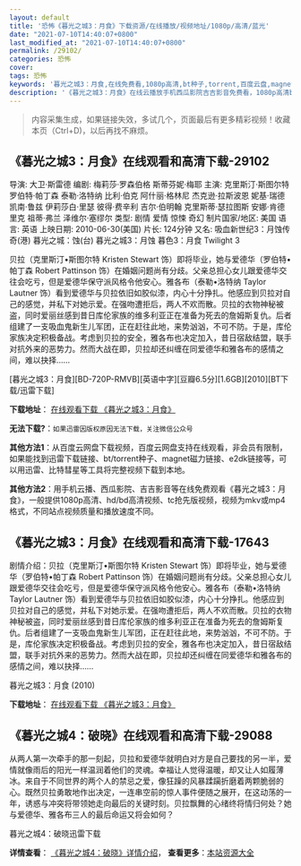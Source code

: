 ```yaml
---
layout: default
title: '恐怖《暮光之城3：月食》下载资源/在线播放/视频地址/1080p/高清/蓝光'
date: "2021-07-10T14:40:07+0800"
last_modified_at: "2021-07-10T14:40:07+0800"
permalink: /29102/
categories: 恐怖
cover:
tags: 恐怖
keywords: '暮光之城3：月食,在线免费看,1080p高清,bt种子,torrent,百度云盘,magnet,磁力链,迅雷下载资源'
description: '《暮光之城3：月食》在线云播放手机西瓜影院吉吉影音免费看，1080p高清bd/hd未删减完整版和tc抢先枪版，mkv/mp4格式，附带bt/torrent种子、magnet/磁力链、百度云盘、网盘资源迅雷下载链接'
---
```


>内容采集生成，如果链接失效，多试几个，页面最后有更多精彩视频！收藏本页（Ctrl+D)，以后再找不麻烦。


## 《暮光之城3：月食》在线观看和高清下载-29102

导演: 大卫·斯雷德 编剧: 梅莉莎·罗森伯格 斯蒂芬妮·梅耶 主演: 克里斯汀·斯图尔特 罗伯特·帕丁森 泰勒·洛特纳 比利·伯克 阿什丽·格林尼 杰克逊·拉斯波恩 妮基·瑞德 凯南·鲁兹 伊莉莎白·里瑟 彼得·费辛利 吉尔·伯明翰 克里斯蒂·瑟拉图斯 安娜·肯德里克 祖蒂·弗兰 泽维尔·塞缪尔 类型: 剧情 爱情 惊悚 奇幻 制片国家/地区: 美国 语言: 英语 上映日期: 2010-06-30(美国) 片长: 124分钟 又名: 吸血新世纪3：月蚀传奇(港) 暮光之城：蚀(台) 暮光之城3：月蚀 暮色3：月食 Twilight 3

贝拉（克里斯汀•斯图尔特 Kristen Stewart 饰）即将毕业，她与爱德华（罗伯特•帕丁森 Robert Pattinson 饰）在婚姻问题尚有分歧。父亲总担心女儿跟爱德华交往会吃亏，但是爱德华保守派风格令他安心。雅各布（泰勒•洛特纳 Taylor Lautner 饰）看到爱德华与贝拉依旧如胶似漆，内心十分挣扎。他感应到贝拉对自己的感觉，并私下对她示爱。在强吻遭拒后，两人不欢而散。贝拉的衣物神秘被盗，同时爱丽丝感到昔日库伦家族的维多利亚正在准备为死去的詹姆斯复仇。后者组建了一支吸血鬼新生儿军团，正在赶往此地，来势汹汹，不可不防。于是，库伦家族决定积极备战。考虑到贝拉的安全，雅各布也决定加入，昔日宿敌结盟，联手对抗外来的恶势力。然而大战在即，贝拉却还纠缠在同爱德华和雅各布的感情之间，难以抉择……


[暮光之城3：月食][BD-720P-RMVB][英语中字][豆瓣6.5分][1.6GB][2010][BT下载/迅雷下载]

**下载地址**： [在线观看下载 《暮光之城3：月食》](https://www.btdx8.com/torrent/the_twilight_saga_2010.html) 


**无法下载?**：`如果迅雷因版权原因无法下载，关注微信公众号 `

**其他方法1**：从百度云网盘下载视频，百度云网盘支持在线观看，非会员有限制，如果能找到迅雷下载链接、bt/torrent种子、magnet磁力链接、e2dk链接等，可以用迅雷、比特彗星等工具将完整视频下载到本地。

**其他方法2**：用手机云播、西瓜影院、吉吉影音等在线免费观看《暮光之城3：月食》，一般提供1080p高清、hd/bd高清视频、tc抢先版视频，视频为mkv或mp4格式，不同站点视频质量和播放速度不同。


## 《暮光之城3：月食》在线观看和高清下载-17643

剧情介绍：贝拉（克里斯汀•斯图尔特 Kristen Stewart 饰）即将毕业，她与爱德华（罗伯特•帕丁森 Robert Pattinson 饰）在婚姻问题尚有分歧。父亲总担心女儿跟爱德华交往会吃亏，但是爱德华保守派风格令他安心。雅各布（泰勒•洛特纳 Taylor Lautner 饰）看到爱德华与贝拉依旧如胶似漆，内心十分挣扎。他感应到贝拉对自己的感觉，并私下对她示爱。在强吻遭拒后，两人不欢而散。贝拉的衣物神秘被盗，同时爱丽丝感到昔日库伦家族的维多利亚正在准备为死去的詹姆斯复仇。后者组建了一支吸血鬼新生儿军团，正在赶往此地，来势汹汹，不可不防。于是，库伦家族决定积极备战。考虑到贝拉的安全，雅各布也决定加入，昔日宿敌结盟，联手对抗外来的恶势力。然而大战在即，贝拉却还纠缠在同爱德华和雅各布的感情之间，难以抉择……


暮光之城3：月食 (2010)

**下载地址**： [在线观看下载 《暮光之城3：月食》](https://www.btbtdy.me/btdy/dy3489.html) 


## 《暮光之城4：破晓》在线观看和高清下载-29088

从两人第一次牵手的那一刻起，贝拉和爱德华就明白对方是自己要找的另一半，爱情就像雨后的阳光一样温润着他们的灵魂。幸福让人觉得温暖，却又让人如履薄冰。来自于不同世界的两个人的禁忌之爱，像狂躁的风暴蹂躏折磨着两颗脆弱的心。既然贝拉勇敢地作出决定，一连串空前的惊人事件便随之展开，在这动荡的一年，诱惑与冲突将带领她走向最后的关键时刻。贝拉飘舞的心绪终将情归何处？她与爱德华、雅各布三人的最后命运又将会如何？


暮光之城4：破晓迅雷下载

**详情查看**： [《暮光之城4：破晓》详情介绍](/movie/29088/)， **查看更多**：[本站资源大全](/movie/t/all/)

